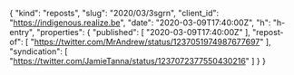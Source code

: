 {
  "kind": "reposts",
  "slug": "2020/03/3sgrn",
  "client_id": "https://indigenous.realize.be",
  "date": "2020-03-09T17:40:00Z",
  "h": "h-entry",
  "properties": {
    "published": [
      "2020-03-09T17:40:00Z"
    ],
    "repost-of": [
      "https://twitter.com/MrAndrew/status/1237051974987677697"
    ],
    "syndication": [
      "https://twitter.com/JamieTanna/status/1237072377550430216"
    ]
  }
}
